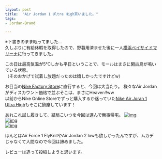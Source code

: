 ```yaml
---
layout: post
title:  "Air Jordan 1 Ultra High買いました。"
tags:
- Jordan-Brand

---
```

※下書きのまま眠ってました...  
久しぶりに有給休暇を取得したので、野暮用済ませた後に一人[横浜ベイサイドマリーナ](http://ybmarina.com)に行ってきました。

この日は最高気温が5℃しかも平日ということで、モールはまさに閑古鳥が鳴いている状態。  
（そのおかげで試着し放題だったのは嬉しかったですけどw）

お目当の[Nike Factory Store](http://www.31op.com/yokohama/shop/yok21010.html)に直行すると、今回は大当たり。
様々なAir Jordanがディスカウント価格で並ぶそこは、まさにHeaven!!ww  
以前からNike Online Storeでずっと購入するか迷っていた[Nike Air Joran 1 Ultra High][UltraHigh]もそこに鎮座しています！

あれこれ試し履きして、結局こいつを今回は選んで無事帰宅。
[![img](https://watarusuzuki.github.io/images/myshoes/IMG_0470.JPG)][UltraHigh]  
[![img](https://watarusuzuki.github.io/images/myshoes/IMG_0471.JPG)][UltraHigh]  
[![img](https://watarusuzuki.github.io/images/myshoes/IMG_0472.JPG)][UltraHigh]  

ほんとはAir Force 1 FlyKnitやAir Jordan 2 lowも欲しかったんですが、ムカデじゃなくて人間なので今回は諦めました。  

レビューは追って投稿しようと思います。

[UltraHigh]: http://m.nike.com/jp/ja_jp/pd/%E3%82%A8%E3%82%A2-%E3%82%B8%E3%83%A7%E3%83%BC%E3%83%80%E3%83%B3-1-%E3%83%AC%E3%83%88%E3%83%AD-%E3%82%A6%E3%83%AB%E3%83%88%E3%83%A9-high-%E3%83%A1%E3%83%B3%E3%82%BA%E3%82%B7%E3%83%A5%E3%83%BC%E3%82%BA/pid-11056884/pgid-11795664
